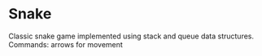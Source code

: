 # Snake
Classic snake game implemented using stack and queue data structures.
Commands: arrows for movement
